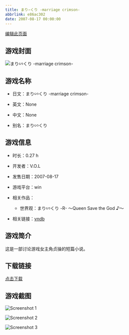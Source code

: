 ```yaml
---
title: まり∽くり -marriage crimson-
abbrlink: e86ac302
date: 2007-08-17 00:00:00
---
```

[编辑此页面](https://github.com/ACG-3/ADV3-source/blob/main/source/_posts/%E3%81%BE%E3%82%8A%E2%88%BD%E3%81%8F%E3%82%8A%20-marriage%20crimson-.md)

## 游戏封面

![まり∽くり -marriage crimson-](https://pan.timero.xyz/d/onedrive/img_lib_001/%E3%81%BE%E3%82%8A%E2%88%BD%E3%81%8F%E3%82%8A%20-marriage%20crimson-_cover.avif)


## 游戏名称

- 日文：まり∽くり -marriage crimson-
- 英文：None
- 中文：None

- 别名：まり∽くり


## 游戏信息

- 时长：0.27 h
- 开发者：V.O.L
- 发售日期：2007-08-17
- 游戏平台：win
- 相关作品：
   - 世界观：まり∽くり -R- ～Queen Save the God ♪～

- 相关链接：[vndb](https://vndb.org/v10323)


## 游戏简介

这是一部讨论游戏女主角贞操的短篇小说。


## 下载链接

[点击下载](https://pan.timero.xyz/onedrive/adv_lib_001/%E3%81%BE%E3%82%8A%E2%88%BD%E3%81%8F%E3%82%8A%20-marriage%20crimson-)


## 游戏截图


![Screenshot 1](https://pan.timero.xyz/d/onedrive/img_lib_001/%E3%81%BE%E3%82%8A%E2%88%BD%E3%81%8F%E3%82%8A%20-marriage%20crimson-_Screenshot_1.avif)

![Screenshot 2](https://pan.timero.xyz/d/onedrive/img_lib_001/%E3%81%BE%E3%82%8A%E2%88%BD%E3%81%8F%E3%82%8A%20-marriage%20crimson-_Screenshot_2.avif)

![Screenshot 3](https://pan.timero.xyz/d/onedrive/img_lib_001/%E3%81%BE%E3%82%8A%E2%88%BD%E3%81%8F%E3%82%8A%20-marriage%20crimson-_Screenshot_3.avif)

